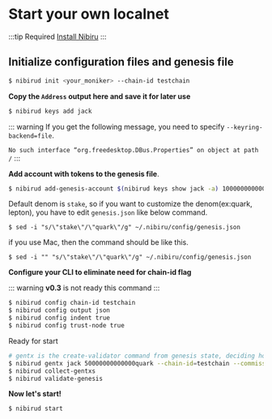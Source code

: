 # Start your own localnet

:::tip Required
[Install Nibiru](/install/install.md)
:::

## Initialize configuration files and genesis file


```sh
$ nibirud init <your_moniker> --chain-id testchain
```

**Copy the `Address` output here and save it for later use**

```sh
$ nibirud keys add jack
```


::: warning
If you get the following message, you need to specify `--keyring-backend=file`.

`No such interface “org.freedesktop.DBus.Properties” on object at path /`
:::




**Add account with tokens to the genesis file**.

```sh
$ nibirud add-genesis-account $(nibirud keys show jack -a) 100000000000000quark
```

Default denom is `stake`, so if you want to customize the denom(ex:quark, lepton), you have to edit `genesis.json` like below command.

```
$ sed -i "s/\"stake\"/\"quark\"/g" ~/.nibiru/config/genesis.json
```

if you use Mac, then the command should be like this.

```
$ sed -i "" "s/\"stake\"/\"quark\"/g" ~/.nibiru/config/genesis.json
```

**Configure your CLI to eliminate need for chain-id flag**

::: warning
**v0.3** is not ready this command
:::


```sh
$ nibirud config chain-id testchain
$ nibirud config output json
$ nibirud config indent true
$ nibirud config trust-node true
```

Ready for start

```sh
# gentx is the create-validator command from genesis state, deciding how much token is self-delegated at the first place.
$ nibirud gentx jack 50000000000000quark --chain-id=testchain --commission-max-change-rate=0.1 --commission-max-rate=1 --commission-rate=0.1 --moniker=jack-validator
$ nibirud collect-gentxs
$ nibirud validate-genesis
```

**Now let's start!**
```sh
$ nibirud start
```
